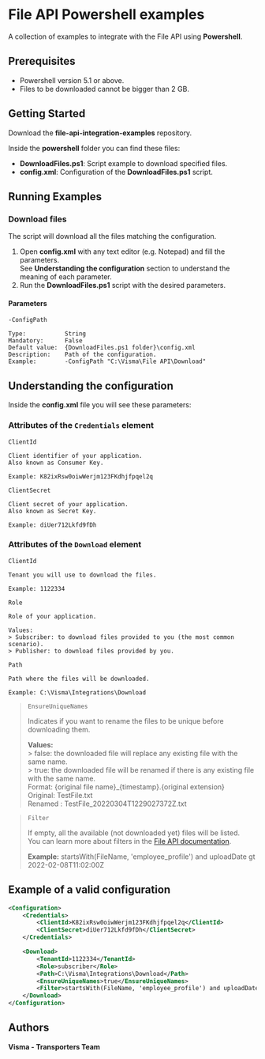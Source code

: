 # File API Powershell examples

A collection of examples to integrate with the File API using **Powershell**.

## Prerequisites

- Powershell version 5.1 or above.
- Files to be downloaded cannot be bigger than 2 GB.

## Getting Started 

Download the **file-api-integration-examples** repository.

Inside the **powershell** folder you can find these files:
- **DownloadFiles.ps1**: Script example to download specified files.
- **config.xml**: Configuration of the **DownloadFiles.ps1** script.

## Running Examples

### Download files

The script will download all the files matching the configuration.

1. Open **config.xml** with any text editor (e.g. Notepad) and fill the parameters.  
See **Understanding the configuration** section to understand the meaning of each parameter.
2. Run the **DownloadFiles.ps1** script with the desired parameters.  

#### Parameters

`-ConfigPath`  
```
Type:           String
Mandatory:      False
Default value:  {DownloadFiles.ps1 folder}\config.xml
Description:    Path of the configuration.
Example:        -ConfigPath "C:\Visma\File API\Download"
```

## Understanding the configuration

Inside the **config.xml** file you will see these parameters:

### Attributes of the `Credentials` element

`ClientId`
```
Client identifier of your application.  
Also known as Consumer Key.

Example: K82ixRsw0oiwWerjm123FKdhjfpqel2q
```

`ClientSecret`
```
Client secret of your application.  
Also known as Secret Key.

Example: diUer712Lkfd9fDh
```

### Attributes of the `Download` element

`ClientId`
```
Tenant you will use to download the files.

Example: 1122334
```

`Role`
```
Role of your application.

Values:
> Subscriber: to download files provided to you (the most common scenario).
> Publisher: to download files provided by you.
```

`Path`
```
Path where the files will be downloaded.

Example: C:\Visma\Integrations\Download
```

> `EnsureUniqueNames`
>
> Indicates if you want to rename the files to be unique before downloading them.
> 
> **Values:**  
> \> false: the downloaded file will replace any existing file with the same name.  
> \> true: the downloaded file will be renamed if there is any existing file with the same name.  
> Format: {original file name}_{timestamp}.{original extension}  
> Original: TestFile.txt  
> Renamed : TestFile_20220304T1229027372Z.txt

> `Filter`
>
> If empty, all the available (not downloaded yet) files will be listed.  
> You can learn more about filters in the [File API documentation](https://vr-api-integration.github.io/file-api-documentation/guides__search__for__files.html).
>
> **Example:** startsWith(FileName, 'employee_profile') and uploadDate gt 2022-02-08T11:02:00Z

## Example of a valid configuration

```xml
<Configuration>
    <Credentials>
        <ClientId>K82ixRsw0oiwWerjm123FKdhjfpqel2q</ClientId>
        <ClientSecret>diUer712Lkfd9fDh</ClientSecret>
    </Credentials>

    <Download>
        <TenantId>1122334</TenantId>
        <Role>subscriber</Role>
        <Path>C:\Visma\Integrations\Download</Path>
        <EnsureUniqueNames>true</EnsureUniqueNames>
        <Filter>startsWith(FileName, 'employee_profile') and uploadDate gt 2022-02-08T11:02:00Z</Filter>
    </Download>
</Configuration>
```

## Authors

**Visma - Transporters Team**
